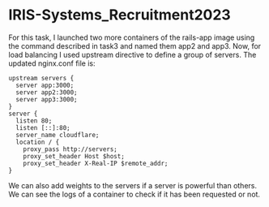 # IRIS-Systems_Recruitment2023

For this task, I launched two more containers of the rails-app image using the command described in task3 and named them app2 and app3.
Now, for load balancing I used upstream directive to define a group of servers. The updated nginx.conf file is:
```nginx
upstream servers {
  server app:3000;
  server app2:3000;
  server app3:3000;
}
server {
  listen 80;
  listen [::]:80;
  server_name cloudflare;
  location / {
    proxy_pass http://servers;
    proxy_set_header Host $host;
    proxy_set_header X-Real-IP $remote_addr;
}
```
We can also add weights to the servers if a server is powerful than others. We can see the logs of a container to check if it has been requested or not.
  
